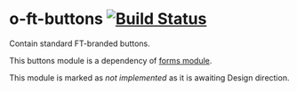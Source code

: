 o-ft-buttons [![Build Status](https://travis-ci.org/Financial-Times/o-ft-buttons.png?branch=master)](https://travis-ci.org/Financial-Times/o-ft-buttons)
============

Contain standard FT-branded buttons.

This buttons module is a dependency of [forms module](https://github.com/Financial-Times/o-ft-forms).

This module is marked as _not implemented_ as it is awaiting Design direction.